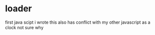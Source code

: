 # loader
first java scipt i wrote this also has conflict with my other javascript as a clock not sure why 